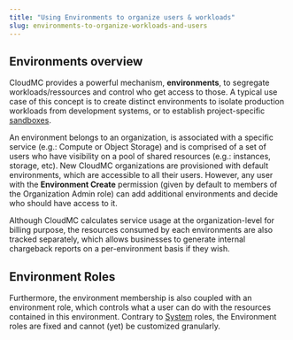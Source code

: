 ```yaml
---
title: "Using Environments to organize users & workloads"
slug: environments-to-organize-workloads-and-users
---
```


## Environments overview
CloudMC provides a powerful mechanism, **environments**, to segregate workloads/ressources and control who get access to those. A typical use case of this concept is to create distinct environments to isolate production workloads from development systems, or to establish project-specific [sandboxes](https://en.wikipedia.org/wiki/Sandbox_%28computer_security%29).

An environment belongs to an organization, is associated with a specific service (e.g.: Compute or Object Storage) and is comprised of a set of users who have visibility on a pool of shared resources (e.g.: instances, storage, etc). New CloudMC organizations are provisioned with default environments, which are accessible to all their users. However, any user with the **Environment Create** permission (given by default to members of the Organization Admin role) can add additional environments and decide who should have access to it.

Although CloudMC calculates service usage at the organization-level for billing purpose, the resources consumed by each environments are also tracked separately, which allows businesses to generate internal chargeback reports on a per-environment basis if they wish.

## Environment Roles
Furthermore, the environment membership is also coupled with an environment role, which controls what a user can do with the resources contained in this environment. Contrary to [System](system-roles.md) roles, the Environment roles are fixed and cannot (yet) be customized granularly.
